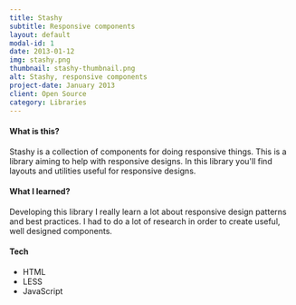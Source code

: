 ```yaml
---
title: Stashy
subtitle: Responsive components
layout: default
modal-id: 1
date: 2013-01-12
img: stashy.png
thumbnail: stashy-thumbnail.png
alt: Stashy, responsive components
project-date: January 2013
client: Open Source
category: Libraries
---
```


#### What is this?
Stashy is a collection of components for doing responsive things. This is a library aiming to help with responsive designs.
In this library you'll find layouts and utilities useful for responsive designs.

#### What I learned?
 Developing this library I really learn a lot about responsive design patterns and best practices. I had to do a lot of research in order to create useful, well designed components.

#### Tech
- HTML
- LESS
- JavaScript